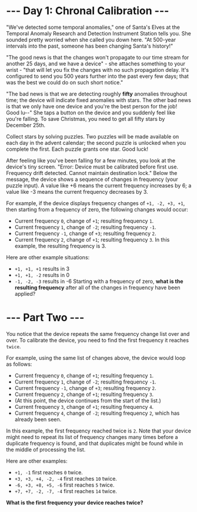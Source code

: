 ﻿# --- Day 1: Chronal Calibration ---
"We've detected some temporal anomalies," one of Santa's Elves at the 
Temporal Anomaly Research and Detection Instrument Station tells you. She 
sounded pretty worried when she called you down here. "At 500-year 
intervals into the past, someone has been changing Santa's history!"

"The good news is that the changes won't propagate to our time stream for 
another 25 days, and we have a device" - she attaches something to your 
wrist - "that will let you fix the changes with no such propagation delay. 
It's configured to send you 500 years further into the past every few days; 
that was the best we could do on such short notice."

"The bad news is that we are detecting roughly **fifty** anomalies throughout 
time; the device will indicate fixed anomalies with stars. The other bad 
news is that we only have one device and you're the best person for the 
job! Good lu--" She taps a button on the device and you suddenly feel like 
you're falling. To save Christmas, you need to get all fifty stars by 
December 25th.

Collect stars by solving puzzles. Two puzzles will be made available on 
each day in the advent calendar; the second puzzle is unlocked when you 
complete the first. Each puzzle grants one star. Good luck!

After feeling like you've been falling for a few minutes, you look at the 
device's tiny screen. "Error: Device must be calibrated before first use. 
Frequency drift detected. Cannot maintain destination lock." Below the 
message, the device shows a sequence of changes in frequency (your puzzle 
input). A value like +6 means the current frequency increases by 6; a value 
like -3 means the current frequency decreases by 3.

For example, if the device displays frequency changes of `+1, -2, +3, +1`, 
then starting from a frequency of zero, the following changes would occur:

- Current frequency  `0`, change of `+1`; resulting frequency  `1`.
- Current frequency  `1`, change of `-2`; resulting frequency `-1`.
- Current frequency `-1`, change of `+3`; resulting frequency  `2`.
- Current frequency  `2`, change of `+1`; resulting frequency  `3`.
In this example, the resulting frequency is 3.

Here are other example situations:

- `+1, +1, +1` results in  3
- `+1, +1, -2` results in  0
- `-1, -2, -3` results in -6
Starting with a frequency of zero, **what is the resulting frequency** after all of the changes in frequency have been applied?

# --- Part Two ---
You notice that the device repeats the same frequency change list over and over. To calibrate the device, you need to find the first frequency it reaches `twice`.

For example, using the same list of changes above, the device would loop as follows:

- Current frequency  `0`, change of `+1`; resulting frequency  `1`.
- Current frequency  `1`, change of `-2`; resulting frequency `-1`.
- Current frequency `-1`, change of `+3`; resulting frequency  `2`.
- Current frequency  `2`, change of `+1`; resulting frequency  `3`.
- (At this point, the device continues from the start of the list.)
- Current frequency  `3`, change of `+1`; resulting frequency  `4`.
- Current frequency  `4`, change of `-2`; resulting frequency  `2`, which has already been seen.

In this example, the first frequency reached twice is `2`. Note that your device might need to repeat its list of frequency changes many times before a duplicate frequency is found, and that duplicates might be found while in the middle of processing the list.

Here are other examples:

- `+1, -1` first reaches `0` twice.
- `+3, +3, +4, -2, -4` first reaches `10` twice.
- `-6, +3, +8, +5, -6` first reaches `5` twice.
- `+7, +7, -2, -7, -4` first reaches `14` twice.

**What is the first frequency your device reaches twice?**